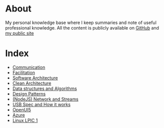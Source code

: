 # About

My personal knowledge base where I keep summaries and note of useful professional knowledge.
All the content is publicly available on [GitHub](https://segersian.github.io/knowledge-base/) and [my public site](https://kb.segersian.com)

# Index

* [Communication](communication/index.md)
* [Facilitation](facilitation/index.md)
* [Software Architecture](software-architecture/index.md)
* [Clean Architecture](architecture-clean/index.md)
* [Data structures and Algorithms](core-data-struct-algorithms/index.md)
* [Design Patterns](architecture-design-patterns/index.md)
* [(NodeJS) Network and Streams](nodejs-streams-and-networking/index.md)
* [USB Spec and How it works](usb-spec/index.md)
* [OpenUI5](tech-openui5/readme.md)
* [Azure](cloud-azure/readme.md)
* [Linux LPIC 1](linux-lpic-1/readme.md)

